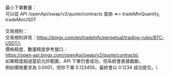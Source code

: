最小下單數量：\
可以從 API /openApi/swap/v2/quote/contracts 查詢 =>> tradeMinQuantity, tradeMinUSDT\
\
交易規則：\
交易規則詳見：https://bingx.com/en/tradeInfo/perpetual/trading-rules/BTC-USDT/\
\
價格精度、數量精度參考接口：\
https://open-api.bingx.com/openApi/swap/v2/quote/contracts\
\
如果精度超過當前允許範圍，API 下單仍會成功，但系統會直接截斷。\
例如價格要求為 0.0001，但你下單 0.123456，最終會以 0.1234 成功提交。\
